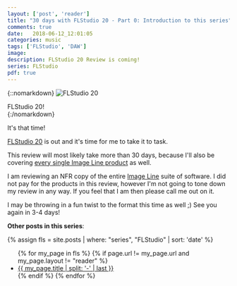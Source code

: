 ```yaml
---
layout: ['post', 'reader']
title: "30 days with FLStudio 20 - Part 0: Introduction to this series"
comments: true
date:   2018-06-12_12:01:05 
categories: music
tags: ['FLStudio', 'DAW']
image:
description: FLStudio 20 Review is coming!
series: FLStudio
pdf: true
---
```


{::nomarkdown}
    <img src="/assets/FLStudio/FLSplash.png" alt="FLStudio 20">
<div class="image-caption">FLStudio 20!</div>
{:/nomarkdown}

It's that time!

[FLStudio 20](https://www.image-line.com/flstudio/?) is out and it's time for me to take it to task.

This review will most likely take more than 30 days, because I'll also be covering [every single Image Line product](https://www.image-line.com/plugins/category/all/) as well.

I am reviewing an NFR copy of the entire [Image Line](https://www.image-line.com) suite of software. I did not pay for the products in this review, however I'm not going to tone down my review in any way. If you feel that I am then please call me out on it.

I may be throwing in a fun twist to the format this time as well ;) See you again in 3-4 days!


**Other posts in this series**:

{% assign fls = site.posts | where: "series", "FLStudio" | sort: 'date' %}
<ul>
{% for my_page in fls %} 
    {% if page.url != my_page.url and my_page.layout != "reader" %}
        <li><a class="page-link" href="{{ my_page.url | prepend: site.baseurl }}">{{ my_page.title | split: '-' | last }}</a></li>
    {% endif %}
{% endfor %}
</ul>


